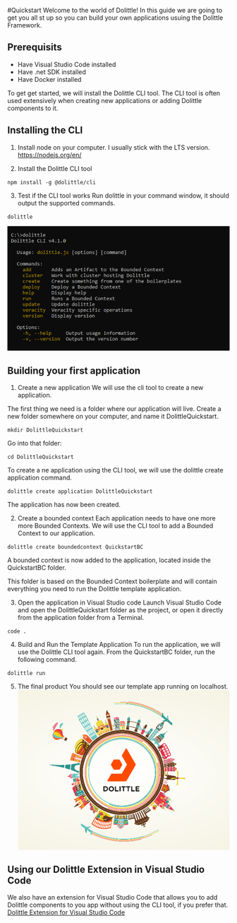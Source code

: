 #Quickstart
Welcome to the world of Dolittle! In this guide we are going to get you all st up so you can build your own applications usuing the Dolittle Framework.

## Prerequisits
- Have Visual Studio Code installed
- Have .net SDK installed
- Have Docker installed

To get get started, we will install the Dolittle CLI tool. The CLI tool is often used extensively when creating new applications or adding Dolittle components to it.

## Installing the CLI
1) Install node on your computer. 
I usually stick with the LTS version.
https://nodejs.org/en/

2) Install the Dolittle CLI tool
```console
npm install -g @dolittle/cli
```


3) Test if the CLI tool works
Run dolittle in your command window, it should output the supported commands.
```console
dolittle
```
![Dolittle CLI](/dolittleCLI.png)

## Building your first application
1) Create a new application
We will use the cli tool to create a new application.

The first thing we need is a folder where our application will live.
Create a new folder somewhere on your computer, and name it DolittleQuickstart.
```console
mkdir DolittleQuickstart
```

Go into that folder:
```console
cd DolittleQuickstart
```

To create a ne application using the CLI tool, we will use the dolittle create application command.
```console
dolittle create application DolittleQuickstart
```

The application has now been created. 

2) Create a bounded context
Each application needs to have one more more Bounded Contexts. We will use the CLI tool to add a Bounded Context to our application.
```console
dolittle create boundedcontext QuickstartBC
```

A bounded context is now added to the application, located inside the QuickstartBC folder.

This folder is based on the Bounded Context boilerplate and will contain everything you need to run the Dolittle template application.

3) Open the application in Visual Studio code
Launch Visual Studio Code and open the DolittleQuickstart folder as the project, or open it directly from the application folder from a Terminal.
```console
code .
```

4) Build and Run the Template Application
To run the application, we will use the Dolittle CLI tool again. From the QuickstartBC folder, run the following command.
```console
dolittle run
```

5) The final product
You should see our template app running on localhost.
![Dolittle CLI](/templateApp.png)

## Using our Dolittle Extension in Visual Studio Code
We also have an extension for Visual Studio Code that allows you to add Dolittle components to you app without using the CLI tool, if you prefer that.
[Dolittle Extension for Visual Studio Code](https://marketplace.visualstudio.com/items?itemName=Dolittle.dolittle-vscode)

